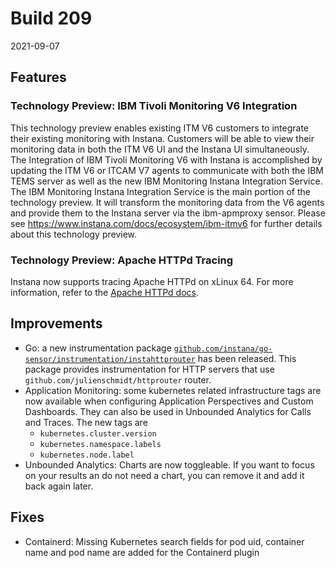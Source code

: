 # Build 209

2021-09-07

## Features

### Technology Preview:  IBM Tivoli Monitoring V6 Integration

This technology preview enables existing ITM V6 customers to integrate their existing monitoring with Instana.  Customers will be able to view their monitoring data in both the ITM V6 UI and the Instana UI simultaneously.
The Integration of IBM Tivoli Monitoring V6 with Instana is accomplished by updating the ITM V6 or ITCAM V7 agents to communicate with both the IBM TEMS server as well as the new IBM Monitoring Instana Integration Service.  The IBM Monitoring Instana Integration Service is the main portion of the technology preview.  It will transform the monitoring data from the V6 agents and provide them to the Instana server via the ibm-apmproxy sensor.
Please see https://www.instana.com/docs/ecosystem/ibm-itmv6 for further details about this technology preview.

### Technology Preview: Apache HTTPd Tracing
Instana now supports tracing Apache HTTPd on xLinux 64.  For more information, refer to the [Apache HTTPd docs](https://www.instana.com/docs/ecosystem/apache-httpd#tracing).

## Improvements

* Go: a new instrumentation package [`github.com/instana/go-sensor/instrumentation/instahttprouter`](https://pkg.go.dev/github.com/instana/go-sensor/instrumentation/instahttprouter) has been released. This package provides instrumentation for HTTP servers that use `github.com/julienschmidt/httprouter` router.
* Application Monitoring: some kubernetes related infrastructure tags are now available when configuring Application Perspectives and Custom Dashboards. They can also be used in Unbounded Analytics for Calls and Traces. The new tags are
    - `kubernetes.cluster.version`
    - `kubernetes.namespace.labels`
    - `kubernetes.node.label`
* Unbounded Analytics: Charts are now toggleable. If you want to focus on your results an do not need a chart, you can remove it and add it back again later.

## Fixes

* Containerd: Missing Kubernetes search fields for pod uid, container name and pod name are added for the Containerd plugin